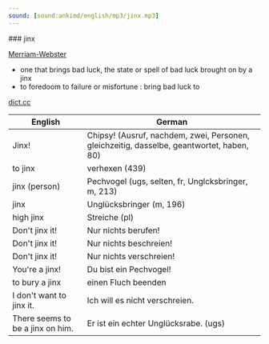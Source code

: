 ```yaml
---
sound: [sound:ankimd/english/mp3/jinx.mp3]
---
```


\### jinx

[Merriam-Webster](https://www.merriam-webster.com/dictionary/jinx)

- one that brings bad luck, the state or spell of bad luck brought on by a jinx
- to foredoom to failure or misfortune : bring bad luck to

[dict.cc](https://www.dict.cc/jinx)

| English        | German       |
| -------------- | ------------ |
| Jinx! | Chipsy! (Ausruf, nachdem, zwei, Personen, gleichzeitig, dasselbe, geantwortet, haben, 80) |
| to jinx | verhexen (439) |
| jinx (person) | Pechvogel (ugs, selten, fr, Unglcksbringer, m, 213) |
| jinx | Unglücksbringer (m, 196) |
| high jinx | Streiche (pl) |
| Don't jinx it! | Nur nichts berufen! |
| Don't jinx it! | Nur nichts beschreien! |
| Don't jinx it! | Nur nichts verschreien! |
| You're a jinx! | Du bist ein Pechvogel! |
| to bury a jinx | einen Fluch beenden |
| I don't want to jinx it. | Ich will es nicht verschreien. |
| There seems to be a jinx on him. | Er ist ein echter Unglücksrabe. (ugs) |
